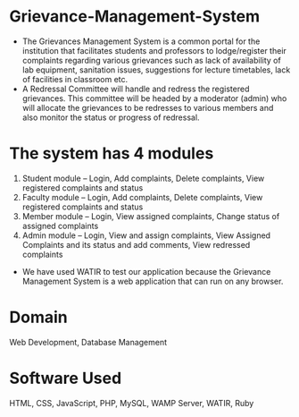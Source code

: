 # Grievance-Management-System

- The Grievances Management System is a common portal for the institution that facilitates students and professors to lodge/register their complaints regarding various grievances such as lack of availability of lab equipment, sanitation issues, suggestions for lecture timetables, lack of facilities in classroom etc. 
- A Redressal Committee will handle and redress the registered grievances. This committee will be headed by a moderator (admin) who will allocate the grievances to be redresses to various members and also monitor the status or progress of redressal. 

# The system has 4 modules

1) Student module – Login, Add complaints, Delete complaints, View registered
complaints and status
2) Faculty module – Login, Add complaints, Delete complaints, View registered
complaints and status
3) Member module – Login, View assigned complaints, Change status of assigned complaints
4) Admin module – Login, View and assign complaints, View Assigned Complaints and its status and add comments, View redressed complaints

- We have used WATIR to test our application because the Grievance Management System is a web application that can run on any browser.

# Domain
Web Development, Database Management

# Software Used
HTML, CSS, JavaScript, PHP, MySQL, WAMP Server, WATIR, Ruby
